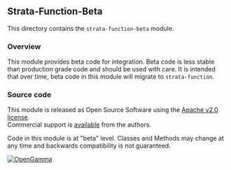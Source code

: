 Strata-Function-Beta
--------------------
This directory contains the `strata-function-beta` module.

### Overview

This module provides beta code for integration.
Beta code is less stable than production grade code and should be used with care.
It is intended that over time, beta code in this module will migrate to `strata-function`.


### Source code

This module is released as Open Source Software using the
[Apache v2.0 license](http://www.apache.org/licenses/LICENSE-2.0.html).  
Commercial support is [available](http://www.opengamma.com/) from the authors.

Code in this module is at "beta" level.
Classes and Methods may change at any time and backwards compatibility is not guaranteed.

[![OpenGamma](http://developers.opengamma.com/res/display/default/chrome/masthead_logo.png "OpenGamma")](http://www.opengamma.com)
